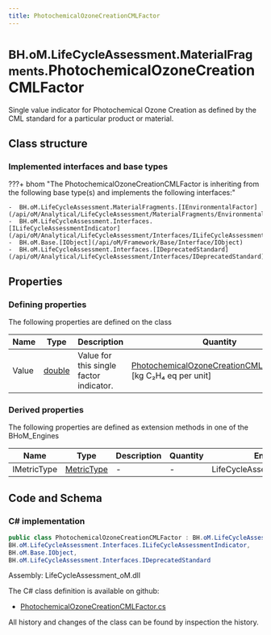 ```yaml
---
title: PhotochemicalOzoneCreationCMLFactor
---
```


# <small>BH.oM.LifeCycleAssessment.MaterialFragments.</small>**PhotochemicalOzoneCreationCMLFactor**

Single value indicator for Photochemical Ozone Creation as defined by the CML standard for a particular product or material.

## Class structure

### Implemented interfaces and base types

???+ bhom "The PhotochemicalOzoneCreationCMLFactor is inheriting from the following base type(s) and implements the following interfaces:"

    -  BH.oM.LifeCycleAssessment.MaterialFragments.[IEnvironmentalFactor](/api/oM/Analytical/LifeCycleAssessment/MaterialFragments/EnvironmentalFactors/IEnvironmentalFactor)
    -  BH.oM.LifeCycleAssessment.Interfaces.[ILifeCycleAssessmentIndicator](/api/oM/Analytical/LifeCycleAssessment/Interfaces/ILifeCycleAssessmentIndicator)
    -  BH.oM.Base.[IObject](/api/oM/Framework/Base/Interface/IObject)
    -  BH.oM.LifeCycleAssessment.Interfaces.[IDeprecatedStandard](/api/oM/Analytical/LifeCycleAssessment/Interfaces/IDeprecatedStandard)


## Properties



### Defining properties

The following properties are defined on the class

| Name             | Type             | Description      | Quantity         |
|------------------|------------------|------------------|------------------|
| Value | [double](https://learn.microsoft.com/en-us/dotnet/api/System.Double?view=netstandard-2.0) | Value for this single factor indicator. | [PhotochemicalOzoneCreationCMLPerQuantity](/api/oM/Dimensional/Quantities/Attributes/PhotochemicalOzoneCreationCMLPerQuantity) [kg C₂H₄ eq per unit] |


### Derived properties

The following properties are defined as extension methods in one of the BHoM_Engines

| Name             | Type             | Description      | Quantity         | Engine           |
|------------------|------------------|------------------|------------------|------------------|
| IMetricType | [MetricType](/api/oM/Analytical/LifeCycleAssessment/Enums/MetricType) | - | - | LifeCycleAssessment_Engine |


## Code and Schema

### C# implementation

``` C# title="C#"
public class PhotochemicalOzoneCreationCMLFactor : BH.oM.LifeCycleAssessment.MaterialFragments.IEnvironmentalFactor,
BH.oM.LifeCycleAssessment.Interfaces.ILifeCycleAssessmentIndicator,
BH.oM.Base.IObject,
BH.oM.LifeCycleAssessment.Interfaces.IDeprecatedStandard
```

Assembly: LifeCycleAssessment_oM.dll

The C# class definition is available on github:

- [PhotochemicalOzoneCreationCMLFactor.cs](https://github.com/BHoM/BHoM/blob/develop/LifeCycleAssessment_oM/MaterialFragments\EnvironmentalFactors\PhotochemicalOzoneCreationCMLFactor.cs)

All history and changes of the class can be found by inspection the history.
